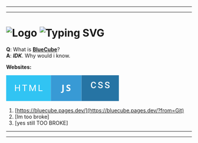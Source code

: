 ----
---
<h1>
  <img src="https://bluecube.pages.dev/favicon.ico" width="50" alt="Logo" style="vertical-align: bottom;">
  <img src="https://readme-typing-svg.herokuapp.com?size=30&lines=BlueCube" alt="Typing SVG" style="vertical-align: bottom;">
</h1>

**Q**: What is **[BlueCube](https://bluecube.pages.dev/)**?  
**A**: ***IDK***. Why would i know.  

**Websites:**  

[![badge](extra/Badge1.svg)](https://github.com/Five-2357/)

1. [https://bluecube.pages.dev/](https://bluecube.pages.dev/?from=Git)
2. [Im too broke]
3. [yes still TOO BROKE]
---
----
